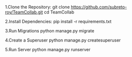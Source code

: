 1.Clone the Repository:
git clone https://github.com/subreto-roy/TeamCollab.git
cd TeamCollab

2.Install Dependencies:
pip install -r requirements.txt

3.Run Migrations
python manage.py migrate

4.Create a Superuser
python manage.py createsuperuser

5.Run Server
python manage.py runserver
